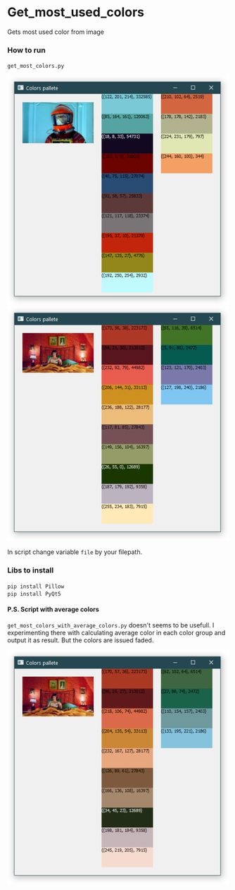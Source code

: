 # Get_most_used_colors
 Gets most used color from image

### How to run
`get_most_colors.py`

![scr1](screenshots/2021-09-27_23-35-55_dist125.png)
![scr2](screenshots/2021-09-28_00-05-03_dist125.png)

In script change variable `file` by your filepath.

### Libs to install
`pip install Pillow`  
`pip install PyQt5`


#### P.S. Script with average colors
`get_most_colors_with_average_colors.py` doesn't seems to be usefull. I experimenting there with calculating average color in each color group and output it as result. But the colors are issued faded.

![scr3](screenshots/2021-09-28_00-44-00_dist125_усредненные_цвета_.png)
